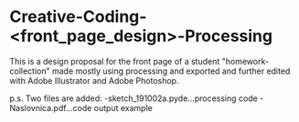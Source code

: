 # Creative-Coding-<front_page_design>-Processing
This is a design proposal for the front page of a student "homework-collection" made mostly using processing and exported and further edited with Adobe Illustrator and Adobe Photoshop. 

p.s. Two files are added:
-sketch_191002a.pyde...processing code
-Naslovnica.pdf...code output example
